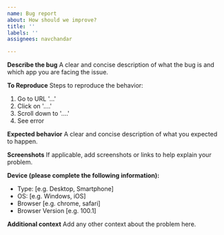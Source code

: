 ```yaml
---
name: Bug report
about: How should we improve?
title: ''
labels: ''
assignees: navchandar

---
```


**Describe the bug**
A clear and concise description of what the bug is and which app you are facing the issue.

**To Reproduce**
Steps to reproduce the behavior:
1. Go to URL '...'
2. Click on '....'
3. Scroll down to '....'
4. See error

**Expected behavior**
A clear and concise description of what you expected to happen.

**Screenshots**
If applicable, add screenshots or links to help explain your problem.

**Device (please complete the following information):**
 - Type: [e.g. Desktop, Smartphone] 
 - OS: [e.g. Windows, iOS]
 - Browser [e.g. chrome, safari]
 - Browser Version [e.g. 100.1]

**Additional context**
Add any other context about the problem here.
